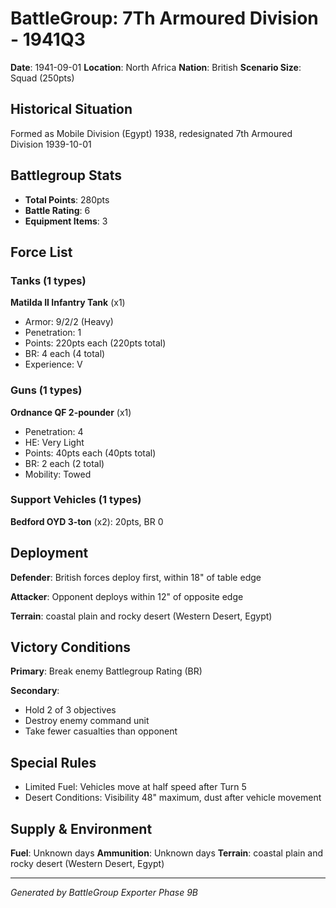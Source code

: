# BattleGroup: 7Th Armoured Division - 1941Q3

**Date**: 1941-09-01
**Location**: North Africa
**Nation**: British
**Scenario Size**: Squad (250pts)

## Historical Situation

Formed as Mobile Division (Egypt) 1938, redesignated 7th Armoured Division 1939-10-01

## Battlegroup Stats

- **Total Points**: 280pts
- **Battle Rating**: 6
- **Equipment Items**: 3

## Force List

### Tanks (1 types)

**Matilda II Infantry Tank** (x1)
- Armor: 9/2/2 (Heavy)
- Penetration: 1
- Points: 220pts each (220pts total)
- BR: 4 each (4 total)
- Experience: V

### Guns (1 types)

**Ordnance QF 2-pounder** (x1)
- Penetration: 4
- HE: Very Light
- Points: 40pts each (40pts total)
- BR: 2 each (2 total)
- Mobility: Towed

### Support Vehicles (1 types)

**Bedford OYD 3-ton** (x2): 20pts, BR 0

## Deployment

**Defender**: British forces deploy first, within 18" of table edge

**Attacker**: Opponent deploys within 12" of opposite edge

**Terrain**: coastal plain and rocky desert (Western Desert, Egypt)

## Victory Conditions

**Primary**: Break enemy Battlegroup Rating (BR)

**Secondary**:
- Hold 2 of 3 objectives
- Destroy enemy command unit
- Take fewer casualties than opponent

## Special Rules

- Limited Fuel: Vehicles move at half speed after Turn 5
- Desert Conditions: Visibility 48" maximum, dust after vehicle movement

## Supply & Environment

**Fuel**: Unknown days
**Ammunition**: Unknown days
**Terrain**: coastal plain and rocky desert (Western Desert, Egypt)

---

*Generated by BattleGroup Exporter Phase 9B*
